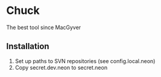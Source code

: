 Chuck
=====

The best tool since MacGyver


Installation
------------

1. Set up paths to SVN repositories (see config.local.neon)
2. Copy secret.dev.neon to secret.neon
